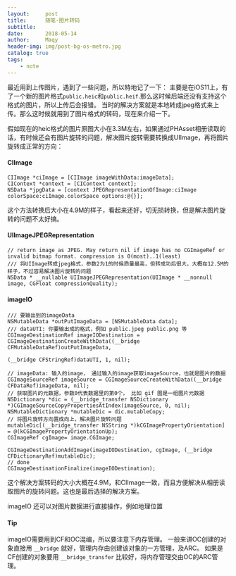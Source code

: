 ```yaml
---
layout:     post
title:      随笔-图片转码
subtitle:   
date:       2018-05-14
author:     Maqy
header-img: img/post-bg-os-metro.jpg
catalog: true
tags:
    - note
---
```


最近用到上传图片，遇到了一些问题，所以特地记了一下：
主要是在iOS11上，有了一个新的图片格式`public.heic`和`public.heif`.那么这时候后端还没有支持这个格式的图片，所以上传后会报错。
当时的解决方案就是本地转成jpeg格式来上传。那么这时候就用到了图片格式的转码，现在来介绍一下。

假如现在的heic格式的图片原图大小在3.3M左右，如果通过PHAsset相册读取的话，有时候还会有图片旋转的问题，解决图片旋转需要转换成UIImage，再将图片旋转成正常的方向：
#### CIImage
```
CIImage *ciImage = [CIImage imageWithData:imageData];
CIContext *context = [CIContext context];
NSData *jpgData = [context JPEGRepresentationOfImage:ciImage colorSpace:ciImage.colorSpace options:@{}];
```
这个方法转换后大小在4.9M的样子，看起来还好，切无损转换，但是解决图片旋转的问题不太好搞。

#### UIImageJPEGRepresentation
```
// return image as JPEG. May return nil if image has no CGImageRef or invalid bitmap format. compression is 0(most)..1(least)
/// 将UIImage转成jpeg格式，参数2为1的时候质量最高，但转成功后很大，大概在12.5M的样子，不过容易解决图片旋转的问题
NSData * __nullable UIImageJPEGRepresentation(UIImage * __nonnull image, CGFloat compressionQuality);
```

#### imageIO
```
/// 要输出到的imageData
NSMutableData *outPutImageData = [NSMutableData data];
/// dataUTI: 你要输出成的格式，例如 public.jpeg public.png 等
CGImageDestinationRef imageIODestination = CGImageDestinationCreateWithData((__bridge CFMutableDataRef)outPutImageData,
                                                                                        (__bridge CFStringRef)dataUTI, 1, nil);

// imageData: 输入的image， 通过输入的image获取imageSource，也就是图片的数据
CGImageSourceRef imageSource = CGImageSourceCreateWithData((__bridge CFDataRef)imageData, nil);
// 获取图片的元数据，参数0代表数据里的第0个， 比如 gif 图是一组图片元数据
NSDictionary *dic = (__bridge_transfer NSDictionary *)CGImageSourceCopyPropertiesAtIndex(imageSource, 0, nil);
NSMutableDictionary *mutableDic = dic.mutableCopy;
// 将图片旋转方向置成向上，解决图片旋转问题
mutableDic[(__bridge_transfer NSString *)kCGImagePropertyOrientation] = @(kCGImagePropertyOrientationUp);
CGImageRef cgImage= image.CGImage;

CGImageDestinationAddImage(imageIODestination, cgImage, (__bridge CFDictionaryRef)mutableDic);
// done
CGImageDestinationFinalize(imageIODestination);
``` 
这个解决方案转码的大小大概在4.9M，和CIImage一致，而且方便解决从相册读取图片的旋转问题。这也是最后选择的解决方案。

imageIO 还可以对图片数据进行直接操作，例如地理位置


#### Tip
imageIO需要用到CF和OC混编，所以要注意下内存管理。
一般来讲OC创建的对象直接用 `__bridge` 就好，管理内存由创建该对象的一方管理，及ARC。
如果是CF创建的对象要用 `__bridge_transfer` 比较好，将内存管理交由OC的ARC管理。
